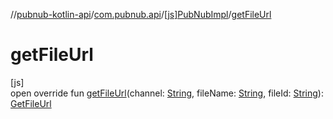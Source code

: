 //[pubnub-kotlin-api](../../../index.md)/[com.pubnub.api](../index.md)/[[js]PubNubImpl](index.md)/[getFileUrl](get-file-url.md)

# getFileUrl

[js]\
open override fun [getFileUrl](get-file-url.md)(channel: [String](https://kotlinlang.org/api/core/kotlin-stdlib/kotlin/-string/index.html), fileName: [String](https://kotlinlang.org/api/core/kotlin-stdlib/kotlin/-string/index.html), fileId: [String](https://kotlinlang.org/api/core/kotlin-stdlib/kotlin/-string/index.html)): [GetFileUrl](../../com.pubnub.api.endpoints.files/-get-file-url/index.md)
